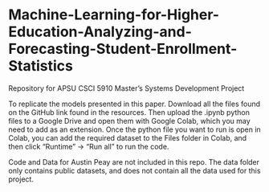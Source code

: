 # Machine-Learning-for-Higher-Education-Analyzing-and-Forecasting-Student-Enrollment-Statistics
Repository for APSU CSCI 5910 Master’s Systems Development Project


To replicate the models presented in this paper. Download all the files found on the GitHub link found in the resources. Then upload the .ipynb python files to a Google Drive and open them with Google Colab, which you may need to add as an extension. Once the python file you want to run is open in Colab, you can add the required dataset to the Files folder in Colab, and then click “Runtime” -> “Run all” to run the code.

Code and Data for Austin Peay are not included in this repo.
The data folder only contains public datasets, and does not contain all the data used for this project.
